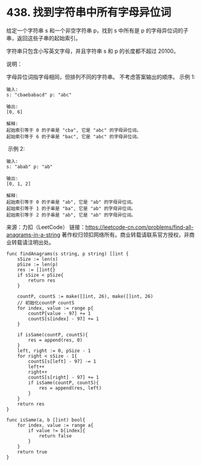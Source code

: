 # 438. 找到字符串中所有字母异位词

给定一个字符串 s 和一个非空字符串 p，找到 s 中所有是 p 的字母异位词的子串，返回这些子串的起始索引。

字符串只包含小写英文字母，并且字符串 s 和 p 的长度都不超过 20100。

说明：

字母异位词指字母相同，但排列不同的字符串。
不考虑答案输出的顺序。
示例 1:

```text
输入:
s: "cbaebabacd" p: "abc"

输出:
[0, 6]

解释:
起始索引等于 0 的子串是 "cba", 它是 "abc" 的字母异位词。
起始索引等于 6 的子串是 "bac", 它是 "abc" 的字母异位词。
```

 示例 2:

```text
输入:
s: "abab" p: "ab"

输出:
[0, 1, 2]

解释:
起始索引等于 0 的子串是 "ab", 它是 "ab" 的字母异位词。
起始索引等于 1 的子串是 "ba", 它是 "ab" 的字母异位词。
起始索引等于 2 的子串是 "ab", 它是 "ab" 的字母异位词。
```

来源：力扣（LeetCode）
链接：<https://leetcode-cn.com/problems/find-all-anagrams-in-a-string>
著作权归领扣网络所有。商业转载请联系官方授权，非商业转载请注明出处。

```golang
func findAnagrams(s string, p string) []int {
    sSize := len(s)
    pSize := len(p)
    res := []int{}
    if sSize < pSize{
        return res
    }

    countP, countS := make([]int, 26), make([]int, 26)
    // 初始化countP countS
    for index, value := range p{
        countP[value - 97] += 1
        countS[s[index] - 97] += 1
    }

    if isSame(countP, countS){
        res = append(res, 0)
    }
    left, right := 0, pSize - 1
    for right < sSize - 1{
        countS[s[left] - 97] -= 1
        left++
        right++
        countS[s[right] - 97] += 1
        if isSame(countP, countS){
            res = append(res, left)
        }
    }
    return res
}

func isSame(a, b []int) bool{
    for index, value := range a{
        if value != b[index]{
            return false
        }
    }
    return true
}
```
